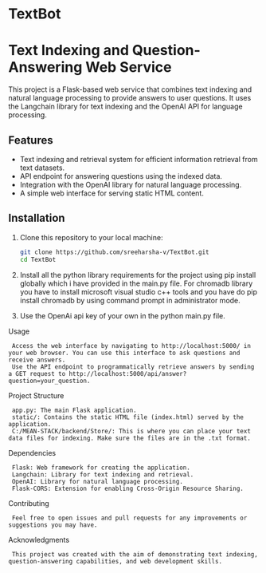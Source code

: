 # TextBot
# Text Indexing and Question-Answering Web Service

This project is a Flask-based web service that combines text indexing and natural language processing to provide answers to user questions. It uses the Langchain library for text indexing and the OpenAI API for language processing.

## Features

- Text indexing and retrieval system for efficient information retrieval from text datasets.
- API endpoint for answering questions using the indexed data.
- Integration with the OpenAI library for natural language processing.
- A simple web interface for serving static HTML content.

## Installation

1. Clone this repository to your local machine:

   ```bash
   git clone https://github.com/sreeharsha-v/TextBot.git
   cd TextBot


2. Install all the python library requirements for the project using pip install globally which i have provided in the main.py file. For chromadb library you have to install microsoft visual studio c++ tools and you have do pip install chromadb by using command prompt in administrator mode.

3. Use the OpenAi api key of your own in the python main.py file.

Usage

     Access the web interface by navigating to http://localhost:5000/ in your web browser. You can use this interface to ask questions and receive answers.
     Use the API endpoint to programmatically retrieve answers by sending a GET request to http://localhost:5000/api/answer?question=your_question.

Project Structure

     app.py: The main Flask application.
     static/: Contains the static HTML file (index.html) served by the application.
     C:/MEAN-STACK/backend/Store/: This is where you can place your text data files for indexing. Make sure the files are in the .txt format.

Dependencies

     Flask: Web framework for creating the application.
     Langchain: Library for text indexing and retrieval.
     OpenAI: Library for natural language processing.
     Flask-CORS: Extension for enabling Cross-Origin Resource Sharing.


Contributing

     Feel free to open issues and pull requests for any improvements or suggestions you may have.

Acknowledgments

     This project was created with the aim of demonstrating text indexing, question-answering capabilities, and web development skills.
